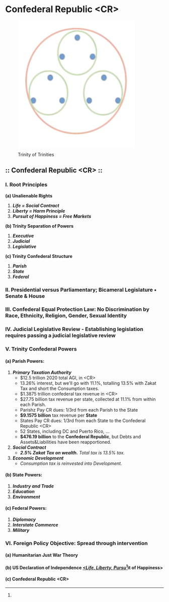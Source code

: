 # Confederal Republic \<CR>

<figure><img src=".gitbook/assets/tri-tris.png" alt=""><figcaption><p>Trinity of Trinities</p></figcaption></figure>

## :: Confederal Republic \<CR> ::

### I. Root Principles

&#x20;   **(a) Unalienable Rights**

1. _**Life = Social Contract**_
2. _**Liberty = Harm Principle**_
3. _**Pursuit of Happiness = Free Markets**_

&#x20;   **(b) Trinity Separation of Powers**

1. _**Executive**_&#x20;
2. _**Judicial**_
3. _**Legislative**_

&#x20;   **(c) Trinity Confederal Structure**

1. _**Parish**_
2. _**State**_
3. _**Federal**_&#x20;

### II. Presidential versus Parliamentary; Bicameral Legislature • Senate & House

### III. Confederal Equal Protection Law: No Discrimination by Race, Ethnicity, Religion, Gender, Sexual Identity

### IV. **Judicial Legislative Review - Establishing legislation requires passing a judicial legislative review**

### V. Trinity Confederal Powers  &#x20;

#### &#x20;   (a) Parish Powers:

1. _**Primary Taxation Authority**_
   * $12.5 trillion 2020 total AGI, in \<CR>
   * 13.26% interest, but we'll go with 11.1%, totalling 13.5% with Zakat Tax and short the Consumption taxes.
   * $1.3875 trillion confederal tax revenue in \<CR>
   * $27.75 billion tax revenue per state, collected at 11.1% from within each Parish.
   * Parishz Pay CR dues: 1/3rd from each Parish to the State
   * **$9.1575 billion** tax revenue per **State**
   * States Pay CR dues: 1/3rd from each State to the Confederal Republic \<CR>
   * 52 States, including DC and Puerto Rico, ...
   * **$476.19 billion** to the **Confederal Republic**, but Debts and Assets\&Liabilities have been reapportioned.
2. _**Social Contract**_
   * _**2.5% Zakat Tax on wealth.** Total tax is 13.5% tax._
3. _**Economic Development**_
   * _Consumption tax is reinvested into Development._

#### &#x20;   (b) State Powers:

1. _**Industry and Trade**_
2. _**Education**_
3. _**Environment**_&#x20;

#### &#x20;   (c) Federal Powers:

1. _**Diplomacy**_
2. _**Interstate Commerce**_
3. _**Military**_&#x20;

### VI. Foreign Policy Objective: Spread through intervention&#x20;

#### &#x20;   (a) Humanitarian Just War Theory&#x20;

#### &#x20;   (b) US Declaration of Independence [_\<Life, Liberty, Pursu_](#user-content-fn-1)[^1]it of Happiness>

#### &#x20;   (c) Confederal Republic \<CR>

[^1]: 
